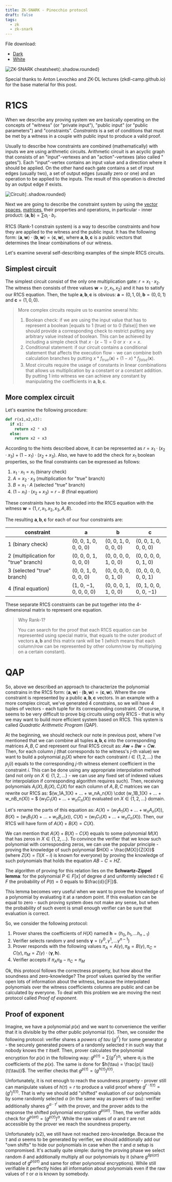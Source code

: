 ```yaml
---
title: ZK-SNARK - Pinocchio protocol
draft: false
tags:
  - zk
  - zk-snark
---
```


File download:
- [Dark](/assets/images/zk-snark.png)
- [White](/assets/images/zk-snark-white.png)

![ZK-SNARK cheatsheet](/assets/images/zk-snark.png){:.shadow.rounded}

<p class="message">
Special thanks to Anton Levochko and ZK-DL lectures (zkdl-camp.github.io) for the base material for this post.
</p>

# R1CS

When we describe any proving system we are basically operating on the concepts of "witness" (or "private input"),
"public input" (or "public parameters") and "constraints". _Constraints_ is a set of conditions that must be met by
a witness in a couple with public input to produce a valid proof.

Usually to describe how constraints are combined (mathematically) with inputs we are using arithmetic circuits.
Arithmetic circuit is an acyclic graph that consists of an "input"-vertexes and an "action"-vertexes (also called "
gates"). Each "input"-vertex contains an input value and a direction where it should be applied. On the other hand
each gate contains a set of input edges (usually two), a set of output edges (usually zero or one) and an operation to
be applied to the inputs. The result of this operation is directed by an output edge if exists.

![Circuit](/assets/images/circuit.png){:.shadow.rounded}

Next we are going to describe the constraint system by using
the [vector spaces](https://en.wikipedia.org/wiki/Vector_space), [matrices](https://en.wikipedia.org/wiki/Matrix_(mathematics)),
their properties and operations, in particular - inner product: $\langle \mathbf{a}, \mathbf{b}\rangle = \sum a_i\cdot
b_i$.

R1CS (Rank-1 constrain system) is a way to describe constraints and how they are applied to the witness and the public
input.
It has the following form:
$\langle \mathbf{a}, \mathbf{w} \rangle \cdot \langle\mathbf{b}, \mathbf{w}\rangle = \langle\mathbf{c},
\mathbf{w}\rangle$, where $\mathbf{a}, \mathbf{b},
\mathbf{c}$ is a public vectors that determines the linear combinations of our witness.

Let's examine several self-describing examples of the simple R1CS circuits.

## Simplest circuit

The simplest circuit consist of the only one multiplication gate: $r = x_1\cdot x_2$. The witness then consists
of three values $\mathbf{w} = (r, x_1, x_2)$ and it has to satisfy our R1CS equation. Then, the tuple $\mathbf{a},
\mathbf{b}, \mathbf{c}$ is obvious: $\mathbf{a} = (0, 1, 0), \mathbf{b} = (0, 0, 1)$ and $\mathbf{c} = (1, 0,
0)$.

> More complex circuits require us to examine several hits:
> 1. Boolean check: if we are using the input value that has to represent a boolean \[equals to 1 (true) or to 0 (false)\]
then we should provide a corresponding check to restrict putting any arbitrary value instead of boolean. This can be
achieved by including a simple check that $x \cdot (x - 1) = 0$ or $x \cdot x = x$. 
> 2. Conditional statement: if our circuit contains a conditional statement that affects the execution flow - we can
combine both calculation branches by putting $x * f_{true}(\mathbf{x}) + (1 - x) * f_{false}(\mathbf{x})$. 
> 3. Most circuits require the usage of constants in linear combinations that allows us multiplication by a constant or
a constant addition. By putting $1$ into witness we can achieve any constant by manipulating the coefficients in
$\mathbf{a}, \mathbf{b}, \mathbf{c}$.


## More complex circuit

Let's examine the following procedure:

```python
def r(x1,x2,x3):
  if x1:
    return x2 * x3
  else:
    return x2 + x3
```

According to the hints described above, it can be represented as $r = x_1 \cdot (x_2 \cdot x_3) + (1 - x_1) \cdot (
x_2 + x_3)$. Also, we have to add the check for $x_1$ boolean properties, so the final constraints can be expressed
as follows:

1. $x_1 \cdot x_1 = x_1$ (binary check)
2. $A = x_2 \cdot x_3$ (multiplication for "true" branch)
3. $B = x_1 \cdot A$ (selected "true" branch)
4. $(1 - x_1) \cdot (x_2 + x_3) = r - B$ (final equation)

These constraints have to be encoded into the R1CS equation with the witness $\mathbf{w} = (1, r, x_1, x_2, x_3, A,
B)$.

The resulting $\mathbf{a}, \mathbf{b}, \mathbf{c}$ for each of our four constraints are:

| constraint                           	 | a                      	 | b                     	 | c                      	 |
|----------------------------------------|--------------------------|-------------------------|--------------------------|
| 1 (binary check)                     	 | (0, 0, 1, 0, 0, 0, 0)  	 | (0, 0, 1, 0, 0, 0, 0) 	 | (0, 0, 1, 0, 0, 0, 0)  	 |
| 2 (multiplication for "true" branch) 	 | (0, 0, 0, 1, 0, 0, 0)  	 | (0, 0, 0, 0, 1, 0, 0) 	 | (0, 0, 0, 0, 0, 1, 0)  	 |
| 3 (selected "true" branch)           	 | (0, 0, 1, 0, 0, 0, 0)  	 | (0, 0, 0, 0, 0, 1, 0) 	 | (0, 0, 0, 0, 0, 0, 1)  	 |
| 4 (final equation)                   	 | (1, 0, −1, 0, 0, 0, 0) 	 | (0, 0, 0, 1, 1, 0, 0) 	 | (0, 1, 0, 0, 0, 0, −1) 	 |

These separate R1CS constraints can be put together into the 4-dimensional matrix to represent one equation.

> Why Rank-1?
> 
> You can search for the proof that each R1CS equation can be represented using special matrix, that equals to the outer
> product of vectors $\mathbf{a}, \mathbf{b}$ and this matrix rank will be $1$ (which means that each
> column/row can be represented by other column/row by multiplying on a certain constant).

# QAP

So, above we described an approach to characterize the polynomial constrains in the R1CS form: $\langle
\mathbf{a}, \mathbf{w} \rangle \cdot \langle\mathbf{b}, \mathbf{w}\rangle = \langle\mathbf{c},
\mathbf{w}\rangle$. Where the one constraint is represented by a public $\mathbf{a}, \mathbf{b}, \mathbf{c}$
vectors. In an example with a more complex circuit, we've generated 4 constrains, so we will have 4 tuples of vectors -
each
tuple for its corresponding constraint. Of course, it seems to be very difficult to prove big circuits using only R1CS -
that is why we may want to build more efficient system based on R1CS. This system is called _Quadratic Arithmetic
Program_ (QAP).

At the beginning, we should recheck our note in previous post, where I've mentioned that we can combine all tuples
$\mathbf{a}, \mathbf{b}, \mathbf{c}$ into the corresponding matrices $A, B, C$ and represent our final R1CS circuit
as: $A\mathbf{w} + B\mathbf{w} = C\mathbf{w}$. Then, for each column $j$ (that corresponds to the witness's $j$-th
value) we want to build a polynomial $p_j(X)$ where for each constraint $i \in \{1, 2,...\}$ the $p_j(i)$ equals
to the corresponding $j$-th witness element coefficient in the constraint $i$. This can be done using any
appropriate
interpolation method (and not only on $X \in \{1, 2,...\}$ - we can use any fixed set of indexed values for
interpolation if corresponding algorithm requires such). Then, receiving polynomials $A_i(X), B_i(X), C_i(X)$ for each
column of $A, B, C$ matrices we can rewrite our R1CS as:
$(w_1A_1(X) + ... + w_nA_n(X)) \cdot (w_1B_1(X) + ... + w_nB_n(X)) = $ $(w_1C_1(X) + ... + w_nC_n(X))$ evaluated on
$X \in \{1, 2,...\}$ domain.

Let's rename the parts of this equation as: $A(X) =(w_1A_1(X) + ... + w_nA_n(X))$, $B(X) =(w_1B_1(X) + ... + w_nB_n(
x))$, $C(X) =(w_1C_1(X) + ... + w_nC_n(X))$. Then, our R1CS will have form of $A(X) + B(X) = C(X)$.

We can mention that $A(X) + B(X) - C(X)$ equals to some polynomial $M(X)$ that has zeros in $X \in \{1, 2,...\}$.
To convince the verifier that we know such polynomial with corresponding zeros, we can use the popular principle -
proving
the knowledge of such polynomial $H(X) = \frac{M(X)}{Z(X)}$ (where $Z(X) = \prod (X - i)$ is known for
everyone) by proving the knowledge of such polynomials that holds the equation $AB - C = HZ$.

The algorithm of proving for this relation lies on the __Schwartz–Zippel lemma__: for the polynomial $P \in F[x]$ of
degree $d$ and uniformly selected $t \in F$ the probability of $P(t) = 0$ equals to $\frac{d}{|F|}$.

This lemma becomes very useful when we want to prove the knowledge of a polynomial by evaluating it at a random point.
If this evaluation can be equal to zero - such proving system does not make any sense, but when the probability of such
event is small enough verifier can be sure that evaluation is correct.

So, we consider the following protocol:

1. Prover shares the coefficients of $H(X)$ named $\mathbf{h} = (h_0, h_1, ... h_{n-1})$
2. Verifier selects random $\gamma$ and sends $\mathbf{\gamma} = (\gamma^0, \gamma^1, ... \gamma^{n-1})$
3. Prover responds with the following values $\pi_A = A(\gamma), \pi_B = B(\gamma), \pi_C = C(\gamma), \pi_M = Z(
   \gamma) \cdot \langle \mathbf{\gamma}, \mathbf{h}\rangle$.
4. Verifier accepts if $\pi_A\pi_B - \pi_C = \pi_M$

Ok, this protocol follows the correctness property, but how about the soundness and zero-knowledge? The proof values
queried by the verifier open lots of information about the witness, because the interpolated polynomials over the
witness coefficients columns are public and can be calculated by everyone. To deal with this problem we are moving the
next protocol called _Proof of exponent_.

## Proof of exponent

Imagine, we have a polynomial $p(x)$ and we want to convenience the verifier that it is divisible by the other public
polynomial $t(x)$. Then, we consider the following protocol: verifier shares a _powers of tau_ $\{g^{\tau^i}\}$ for
some generator $g$ - the securely generated powers of a randomly selected $\tau$ in such way that nobody knows the
$\tau$ itself. Then, prover calculates the polynomial encryption for $p(x)$ in the following way: $g^{p(\tau)} =
\sum (g^{\tau^i})^{a_i}$, where $a_i$ is the coefficients of the $p(x)$. The same is done for $h(\tau) = \frac{p(
\tau)}{t(\tau)}$. The verifier checks that $g^{p(\tau)} = (g^{h(\tau)})^{t(\tau)}$.

Unfortunately, it is not enough to reach the soundness property - prover still can manipulate values of $h(\tau) = r$
to produce a valid proof where $g^{r \cdot t(\tau)} = (g^r)^{t(\tau)}$. That is why we should add "shifted" evaluation
of our polynomials by some randomly selected $\alpha$ (in the same way as powers of tau): verifier additionally
shares $g^{\alpha\cdot\tau^i}$ with the prover, and the prover adds to the response the shifted polynomial encryption
$g^{p(
\alpha\tau)}$. Then, the verifier adds check for $g^{p(\alpha\tau)} = (g^{p(\tau)})^\alpha$. While the raw values of
$\alpha$ and $\tau$ are not accessible by the prover we reach the soundness property.

Unfortunately (x2), we still have not reached zero-knowledge. Because the $\tau$ and $\alpha$ seems to be generated
by verifier, we should additionally add our "own shifts" to hide our polynomials in case when the $\tau$ and
$\alpha$ setup is compromised. It's actually quite simple: during the proving phase we select random $\delta$ and
additionally multiply all our polynomials by it (share $g^{\delta p(\alpha\tau)}$ instead of $g^{p(\alpha\tau)}$ and
same for other polynomial encryptions). While still verifiable it perfectly hides all information
about polynomials even if the raw values of $\tau$ or $\alpha$ is known by somebody.









